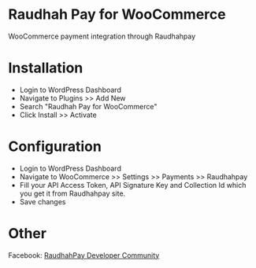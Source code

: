 # Raudhah Pay for WooCommerce

WooCommerce payment integration through Raudhahpay

# Installation

* Login to WordPress Dashboard
* Navigate to Plugins >> Add New
* Search "Raudhah Pay for WooCommerce"
* Click Install >> Activate


# Configuration

* Login to WordPress Dashboard
* Navigate to WooCommerce >> Settings >> Payments >> Raudhahpay
* Fill your API Access Token, API Signature Key and Collection Id which you get it from Raudhahpay site.
* Save changes

# Other

Facebook: [RaudhahPay Developer Community](https://www.facebook.com/groups/373364883330701/)
